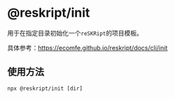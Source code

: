 # @reskript/init

用于在指定目录初始化一个`reSKRipt`的项目模板。

具体参考：https://ecomfe.github.io/reskript/docs/cli/init

## 使用方法

```shell
npx @reskript/init [dir]
```
